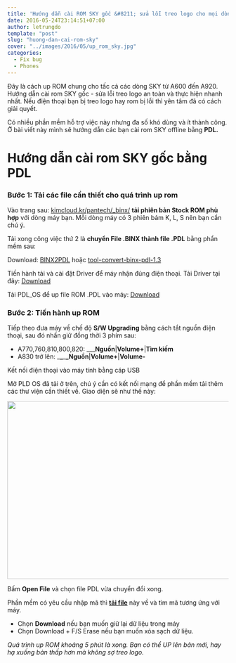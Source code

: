 ```yaml
---
title: 'Hướng dẫn cài ROM SKY gốc &#8211; sửa lỗi treo logo cho mọi dòng SKY'
date: 2016-05-24T23:14:51+07:00
author: letrungdo
template: "post"
slug: "huong-dan-cai-rom-sky"
cover: "../images/2016/05/up_rom_sky.jpg"
categories:
  - Fix bug
  - Phones
---
```

Đây là cách up ROM chung cho tấc cả các dòng SKY từ A600 đến A920. Hướng dẫn cài rom SKY gốc - sửa lỗi treo logo an toàn và thực hiện nhanh nhất. Nếu điện thoại bạn bị treo logo hay rom bị lỗi thì yên tâm đã có cách giải quyết.

Có nhiều phần mềm hỗ trợ việc này nhưng đa số khó dùng và ít thành công. Ở bài viết này mình sẽ hướng dẫn các bạn cài rom SKY offline bằng **PDL.**

# Hướng dẫn cài rom SKY gốc bằng PDL

### Bước 1: Tải các file cần thiết cho quá trình up rom

Vào trang sau: <a href="http://www.kimcloud.kr/pantech/_binx/" target="_blank" rel="noopener">kimcloud.kr/pantech/_binx/</a> **tải phiên bản Stock ROM phù hợp** với dòng máy bạn. Mỗi dòng máy có 3 phiên bảm K, L, S nên bạn cần chú ý.

Tải xong công việc thứ 2 là **chuyển File .BINX thành file .PDL** bằng phần mềm sau:

Download: <a href="https://drive.google.com/uc?export=download&id=0B1mDBJH6BWKlalpJWjBueEgxelk" target="_blank" rel="noopener">BINX2PDL</a> hoặc <a href="https://drive.google.com/uc?export=download&id=0B1mDBJH6BWKlS2pHcl9mVkNXc3c" target="_blank" rel="noopener">tool-convert-binx-pdl-1.3</a>

Tiến hành tải và cài đặt Driver để máy nhận đúng điện thoại. Tải Driver tại đây: <a href="https://drive.google.com/uc?export=download&id=0B1mDBJH6BWKlUkZRZUJuX19Ecms" target="_blank" rel="noopener">Download</a>

Tải PDL_OS để up file ROM .PDL vào máy: <a href="https://drive.google.com/uc?export=download&id=0B1mDBJH6BWKlZS1ydnZiOTFiOHc" target="_blank" rel="noopener">Download</a>

### Bước 2: Tiến hành up ROM

Tiếp theo đưa máy về chế độ **S/W Upgrading** bằng cách tắt nguồn điện thoại, sau đó nhấn giữ đồng thời 3 phím sau:

  * A770,760,810,800,820: \___**Nguồn**|**Volume+**|**Tìm kiếm**
  * A830 trở lên: \___\___\___\___**Nguồn**|**Volume+**|**Volume-**

Kết nối điện thoại vào máy tính bằng cáp USB

Mở PLD OS đã tải ở trên, chú ý cần có kết nối mạng để phần mềm tải thêm các thư viện cần thiết về. Giao diện sẽ như thế này:

<img class="aligncenter size-full wp-image-1989" src="/media/2016/05/PDL_Os.png" alt="" width="763" height="405" /> 

Bấm **Open File** và chọn file PDL vừa chuyển đổi xong.

Phần mềm có yêu cầu nhập mã thì <a href="https://drive.google.com/uc?export=download&id=0B1mDBJH6BWKlenlrdWVyR1Zhekk" target="_blank" rel="noopener"><strong>tải file</strong></a> này về và tìm mã tương ứng với máy.

  * Chọn **Download** nếu bạn muốn giữ lại dữ liệu trong máy
  * Chọn Download + F/S Erase nếu bạn muốn xóa sạch dữ liệu.

_Quá trình up ROM khoảng 5 phút là xong. Bạn có thể UP lên bản mới, hay hạ xuống bản thấp hơn mà không sợ treo logo._